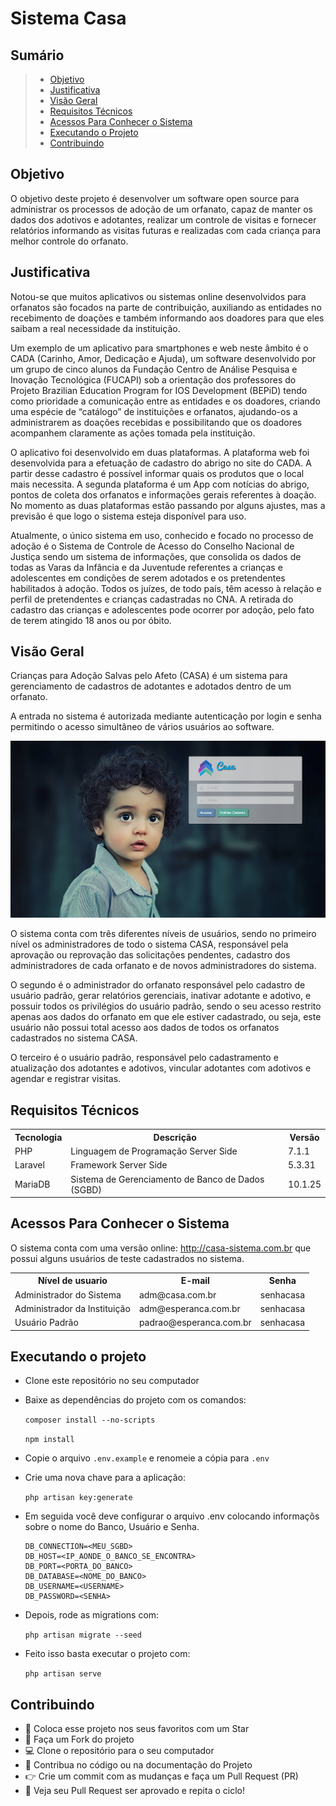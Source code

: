 # Sistema Casa

## Sumário

> * [Objetivo](#objetivo)
> * [Justificativa](#justificativa)
> * [Visão Geral](#visão-geral)
> * [Requisitos Técnicos](#requisitos-técnicos)
> * [Acessos Para Conhecer o Sistema](#acessos-para-conhecer-o-sistema)
> * [Executando o Projeto](#executando-o-projeto)
> * [Contribuindo](#contribuindo)

## Objetivo

O objetivo deste projeto é desenvolver um software open source para administrar os processos de adoção de um orfanato, capaz de manter os dados dos adotivos e adotantes, realizar um controle de visitas e fornecer relatórios informando as visitas futuras e realizadas com cada criança para melhor controle do orfanato.

## Justificativa

Notou-se que muitos aplicativos ou sistemas online desenvolvidos para orfanatos são focados na parte de contribuição, auxiliando as entidades no recebimento de doações e também informando aos doadores para que eles saibam a real necessidade da instituição.

Um exemplo de um aplicativo para smartphones e web neste âmbito é o CADA (Carinho, Amor, Dedicação e Ajuda), um software desenvolvido por um grupo de cinco alunos da  Fundação Centro de Análise Pesquisa e Inovação Tecnológica (FUCAPI) sob a orientação dos professores do Projeto Brazilian Education Program for IOS Development (BEPiD) tendo como prioridade a comunicação entre as entidades e os doadores, criando uma espécie de “catálogo” de instituições e orfanatos, ajudando-os a administrarem as doações recebidas e possibilitando que os doadores acompanhem claramente as ações tomada pela instituição.

O aplicativo foi desenvolvido em duas plataformas. A plataforma web foi desenvolvida para a efetuação de cadastro do abrigo no site do CADA. A partir desse cadastro é possível informar quais os produtos que o local mais necessita. A segunda plataforma é um App com notícias do abrigo, pontos de coleta dos orfanatos e informações gerais referentes à doação. No momento as duas plataformas estão passando por alguns ajustes, mas a previsão é que logo o sistema esteja disponível para uso.

Atualmente, o único sistema em uso, conhecido e focado no processo de adoção é o Sistema de Controle de Acesso do Conselho Nacional de Justiça  sendo um sistema de informações, que consolida os dados de todas as Varas da Infância e da Juventude referentes a crianças e adolescentes em condições de serem adotados e os pretendentes habilitados à adoção.
Todos os juízes, de todo país, têm acesso à relação e perfil de pretendentes e crianças cadastradas no CNA. A retirada do cadastro das crianças e adolescentes pode ocorrer por adoção, pelo fato de terem atingido 18 anos ou por óbito.

## Visão Geral

Crianças para Adoção Salvas pelo Afeto (CASA) é um sistema para gerenciamento de cadastros de adotantes e adotados dentro de um orfanato.

A entrada no sistema é autorizada mediante autenticação por login e senha permitindo o acesso simultâneo de vários usuários ao software.

![Tela de Login](public/img/tela-login.png)

O sistema conta com três diferentes níveis de usuários, sendo no primeiro nível os administradores de todo o sistema CASA, responsável pela aprovação ou reprovação das solicitações pendentes, cadastro dos administradores de cada orfanato e de novos administradores do sistema.

O segundo é o administrador do orfanato responsável pelo cadastro de usuário padrão, gerar relatórios gerenciais, inativar adotante e adotivo, e possuir todos os privilégios do usuário padrão, sendo o seu acesso restrito apenas aos dados do orfanato em que ele estiver cadastrado, ou seja, este usuário não possui total acesso aos dados de todos os orfanatos cadastrados no sistema CASA.

O terceiro é o usuário padrão, responsável pelo cadastramento e atualização dos adotantes e adotivos, vincular adotantes com adotivos e agendar e registrar visitas.

## Requisitos Técnicos

<table style="width:100%">
  <tr>
    <th>Tecnologia</th>
    <th>Descrição</th>
    <th>Versão</th>
  </tr>
  <tr>
    <td>PHP</td>
    <td>Linguagem de Programação Server Side</td>
    <td>7.1.1</td>
  </tr>
  <tr>
    <td>Laravel</td>
    <td>Framework Server Side</td>
    <td>5.3.31</td>
  </tr>
  <tr>
    <td>MariaDB</td>
    <td>Sistema de Gerenciamento de Banco de Dados (SGBD)</td>
    <td>10.1.25</td>
  </tr>
</table>


## Acessos Para Conhecer o Sistema

O sistema conta com uma versão online: http://casa-sistema.com.br que possui alguns usuários de teste cadastrados no sistema.

<table style="width:100%">
  <tr>
    <th>Nível de usuario</th>
    <th>E-mail</th>
    <th>Senha</th>
  </tr>
  <tr>
    <td>Administrador do Sistema</td>
    <td>adm@casa.com.br</td>
    <td>senhacasa</td>
  </tr>
  <tr>
    <td>Administrador da Instituição</td>
    <td>adm@esperanca.com.br</td>
    <td>senhacasa</td>
  </tr>
  <tr>
    <td>Usuário Padrão</td>
    <td>padrao@esperanca.com.br</td>
    <td>senhacasa</td>
  </tr>
</table>

## Executando o projeto

- Clone este repositório no seu computador
- Baixe as dependências do projeto com os comandos:

  `composer install --no-scripts`

  `npm install`

- Copie o arquivo `.env.example` e renomeie a cópia para `.env`
- Crie uma nova chave para a aplicação:

  `php artisan key:generate`

- Em seguida você deve configurar o arquivo .env colocando informaçõs sobre o nome do Banco, Usuário e Senha.

  ```
  DB_CONNECTION=<MEU_SGBD>
  DB_HOST=<IP_AONDE_O_BANCO_SE_ENCONTRA>
  DB_PORT=<PORTA_DO_BANCO>
  DB_DATABASE=<NOME_DO_BANCO>
  DB_USERNAME=<USERNAME>
  DB_PASSWORD=<SENHA>
  ```

- Depois, rode as migrations com:

  `php artisan migrate --seed`

- Feito isso basta executar o projeto com:

  `php artisan serve`

## Contribuindo

- :star2: Coloca esse projeto nos seus favoritos com um Star
- :fork_and_knife: Faça um Fork do projeto
- :computer: Clone o repositório para o seu computador
- :wrench: Contribua no código ou na documentação do Projeto
- :point_right: Crie um commit com as mudanças e faça um Pull Request (PR)
- :tada: Veja seu Pull Request ser aprovado e repita o ciclo!
